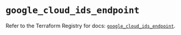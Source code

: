 # `google_cloud_ids_endpoint`

Refer to the Terraform Registry for docs: [`google_cloud_ids_endpoint`](https://registry.terraform.io/providers/hashicorp/google/6.49.3/docs/resources/cloud_ids_endpoint).

